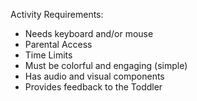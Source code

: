 Activity Requirements: 
-  Needs keyboard and/or mouse 
-  Parental Access
-  Time Limits 
-  Must be colorful and engaging (simple)
-  Has audio and visual components
-  Provides feedback to the Toddler 
